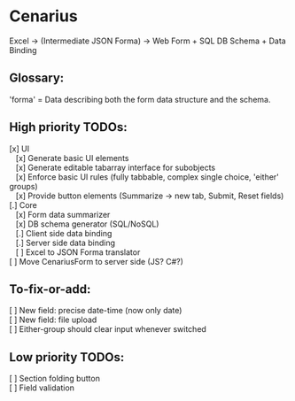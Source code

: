 # Cenarius
Excel -> (Intermediate JSON Forma) -> Web Form + SQL DB Schema + Data Binding

## Glossary:
'forma' = Data describing both the form data structure and the schema.

## High priority TODOs:
[x] UI<br>
&nbsp;&nbsp;&nbsp;[x] Generate basic UI elements<br>
&nbsp;&nbsp;&nbsp;[x] Generate editable tabarray interface for subobjects<br>
&nbsp;&nbsp;&nbsp;[x] Enforce basic UI rules (fully tabbable, complex single choice, 'either' groups)<br>
&nbsp;&nbsp;&nbsp;[x] Provide button elements (Summarize -> new tab, Submit, Reset fields)<br>
[.] Core<br>
&nbsp;&nbsp;&nbsp;[x] Form data summarizer<br>
&nbsp;&nbsp;&nbsp;[x] DB schema generator (SQL/NoSQL)<br>
&nbsp;&nbsp;&nbsp;[.] Client side data binding<br>
&nbsp;&nbsp;&nbsp;[.] Server side data binding<br>
&nbsp;&nbsp;&nbsp;[ ] Excel to JSON Forma translator<br>
[ ] Move CenariusForm to server side (JS? C#?)<br>
## To-fix-or-add:
[ ] New field: precise date-time (now only date)<br>
[ ] New field: file upload<br>
[ ] Either-group should clear input whenever switched<br>
## Low priority TODOs:
[ ] Section folding button<br>
[ ] Field validation<br>